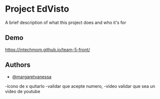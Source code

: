 
# Project EdVisto

A brief description of what this project does and who it's for

## Demo

https://intechmom.github.io/team-5-front/


## Authors

- [@margaretvanessa](https://github.com/MargaretVanessa)

-icono de x quitarlo
-validar que acepte numero,
-video validar que sea un video de youtube

